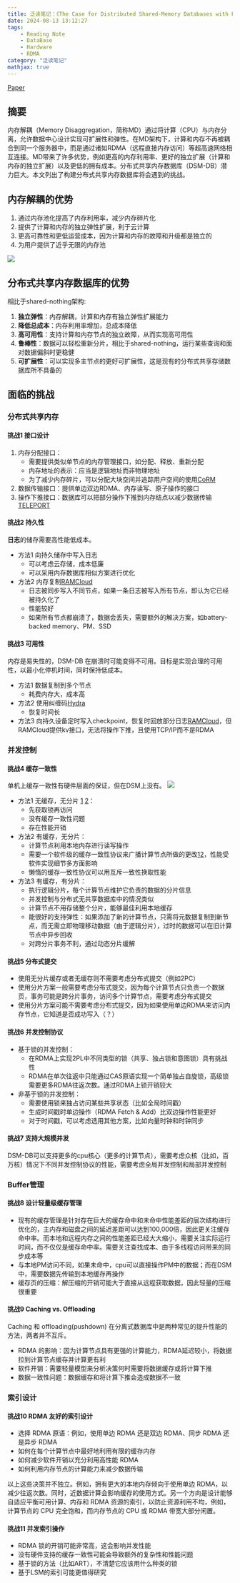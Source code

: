 ```yaml
---
title: 泛读笔记：《The Case for Distributed Shared-Memory Databases with RDMA-Enabled Memory Disaggregation》
date: 2024-08-13 13:12:27
tags: 
    - Reading Note
    - DataBase
    - Hardware
    - RDMA
category: "泛读笔记"
mathjax: true
---
```

[Paper](https://www.vldb.org/pvldb/vol16/p15-wang.pdf)

## 摘要

内存解耦（Memory Disaggregation，简称MD）通过将计算（CPU）与内存分离，允许数据中心设计实现可扩展性和弹性。在MD架构下，计算和内存不再被耦合到同一个服务器中，而是通过诸如RDMA（远程直接内存访问）等超高速网络相互连接。MD带来了许多优势，例如更高的内存利用率、更好的独立扩展（计算和内存的独立扩展）以及更低的拥有成本。分布式共享内存数据库（DSM-DB）潜力巨大。本文列出了构建分布式共享内存数据库将会遇到的挑战。

<!-- more-->

## 内存解耦的优势

1. 通过内存池化提高了内存利用率，减少内存碎片化
2. 提供了计算和内存的独立弹性扩展，利于云计算
3. 更高可靠性和更低运营成本，因为计算和内存的故障和升级都是独立的
4. 为用户提供了近乎无限的内存池

![](image0.png)

## 分布式共享内存数据库的优势

相比于shared-nothing架构:

1. **独立弹性**：内存解耦，计算和内存有独立弹性扩展能力
2. **降低总成本**：内存利用率增加，总成本降低
3. **高可用性**：支持计算和内存节点的独立故障，从而实现高可用性
4. **鲁棒性**：数据可以轻松重新分片，相比于shared-nothing，运行某些查询和面对数据偏斜时更稳健
5. **可扩展性**：可以实现多主节点的更好可扩展性，这是现有的分布式共享存储数据库所不具备的

## 面临的挑战

### 分布式共享内存

#### 挑战1 接口设计

1. 内存分配接口：
    - 需要提供类似单节点的内存管理接口，如分配、释放、重新分配
    - 内存地址的表示：应当是逻辑地址而非物理地址
    - 为了减少内存碎片，可以分配大块空间并追踪用户空间的使用[CoRM](http://eggmqtz.unixer.de/publications/img/corm-taranov.pdf)
2. 数据传输接口：提供单边双边RDMA、内存读写、原子操作的接口
3. 操作下推接口：数据库可以把部分操作下推到内存结点以减少数据传输[TELEPORT](https://www.cis.upenn.edu/~sga001/papers/teleport-sigmod22.pdf)

#### 挑战2 持久性

**日志**的储存需要高性能低成本。

- 方法1 向持久储存中写入日志
  - 可以考虑云存储，成本低廉
  - 可以采用内存数据库相似方案进行优化
- 方法2 内存复制[RAMCloud](https://web.stanford.edu/~ouster/cgi-bin/papers/ramcloud.pdf)
  - 日志被同步写入不同节点，如果一条日志被写入所有节点，即认为它已经被持久化了
  - 性能较好
  - 如果所有节点都崩溃了，数据会丢失，需要额外的解决方案，如battery-backed memory、PM、SSD

#### 挑战3 可用性

内存是易失性的，DSM-DB 在崩溃时可能变得不可用。目标是实现合理的可用性，以最小化停机时间，同时保持低成本。

- 方法1 数据复制到多个节点
  - 耗费内存大，成本高
- 方法2 使用纠缠码[Hydra](https://www.usenix.org/system/files/fast22-lee.pdf)
  - 恢复时间长
- 方法3 向持久设备定时写入checkpoint，恢复时回放部分日志[RAMCloud](https://web.stanford.edu/~ouster/cgi-bin/papers/ramcloud.pdf)，但RAMCloud提供kv接口，无法将操作下推，且使用TCP/IP而不是RDMA

### 并发控制

#### 挑战4 缓存一致性

单机上缓存一致性有硬件层面的保证，但在DSM上没有。
![](image1.png)

- 方法1 无缓存，无分片 [1](https://alchem.usc.edu/portal/static/download/rdma_tx.pdf) [2](https://arxiv.org/pdf/2112.07320)：
  - 先获取锁再访问
  - 没有缓存一致性问题
  - 存在性能开销
- 方法2 有缓存，无分片：
  - 计算节点利用本地内存进行读写操作
  - 需要一个软件级的缓存一致性协议来广播计算节点所做的更改[1](https://www.vldb.org/pvldb/vol11/p1604-cai.pdf)[2](https://users.cs.utah.edu/~lifeifei/papers/polardbserverless-sigmod21.pdf)，性能受软件实现细节多方面影响
  - 懒惰的缓存一致性协议可以用互斥一致性换取性能
- 方法3 有缓存，有分片：
  - 执行逻辑分片，每个计算节点维护它负责的数据的分片信息
  - 并发控制与分布式无共享数据库中的情况类似
  - 计算节点不用存储整个分片，能够最佳利用本地缓存
  - 能很好的支持弹性：如果添加了新的计算节点，只需将元数据复制到新节点，而无需立即物理移动数据（由于逻辑分片），过时的数据可以在旧计算节点中异步回收
  - 对跨分片事务不利，通过动态分片缓解

#### 挑战5 分布式提交

- 使用无分片缓存或者无缓存则不需要考虑分布式提交（例如2PC）
- 使用分片方案一般需要考虑分布式提交，因为每个计算节点只负责一个数据页，事务可能是跨分片事务，访问多个计算节点，需要考虑分布式提交
- 使用分片方案可能不需要考虑分布式提交，因为如果使用单边RDMA来访问内存节点，它知道是否成功写入（？）

#### 挑战6 并发控制协议

- 基于锁的并发控制：
  - 在RDMA上实现2PL中不同类型的锁（共享、独占锁和意图锁）具有挑战性
  - RDMA在单次往返中只能通过CAS原语实现一个简单独占自旋锁，高级锁需要更多RDMA往返次数。通过RDMA上锁开销较大
- 非基于锁的并发控制：
  - 需要使用锁来独占访问某些共享状态（比如全局时间戳）
  - 生成时间戳时单边操作（RDMA Fetch & Add）比双边操作性能更好
  - 对于时间戳，可以考虑选用其他方案，比如向量时钟和时钟同步

#### 挑战7 支持大规模并发

DSM-DB可以支持更多的cpu核心（更多的计算节点），需要考虑众核（比如，百万核）情况下不同并发控制协议的性能，需要考虑全局并发控制和局部并发控制

### Buffer管理

#### 挑战8 设计轻量级缓存管理

- 现有的缓存管理是针对存在巨大的缓存命中和未命中性能差距的层次结构进行优化的，主内存和磁盘之间的延迟差距可以达到100,000倍，因此更关注缓存命中率。而本地和远程内存之间的性能差距已经大大缩小，需要关注实际运行时间，而不仅仅是缓存命中率。需要关注查找成本、由于多线程访问带来的同步成本等
- 与本地PM访问不同，如果未命中，cpu可以直接操作PM中的数据；而在DSM中，需要数据先传输到本地缓存再操作
- 缓存页的压缩：解压缩的开销可能大于直接从远程获取数据，因此轻量的压缩很重要

#### 挑战9 Caching vs. Offloading

Caching 和 offloading(pushdown) 在分离式数据库中是两种常见的提升性能的方法，两者并不互斥。

- RDMA 的影响：因为计算节点具有更强的计算能力，RDMA延迟较小，将数据拉到计算节点缓存并计算更有利
- 软件开销：需要轻量模型来分析决策何时需要将数据缓存或将计算下推
- 数据一致性问题：数据缓存和将计算下推会造成数据不一致

### 索引设计

#### 挑战10 RDMA 友好的索引设计

- 选择 RDMA 原语：例如，使用单边 RDMA 还是双边 RDMA、同步 RDMA 还是异步 RDMA
- 如何在每个计算节点中最好地利用有限的缓存内存
- 如何减少软件开销以充分利用高性能 RDMA
- 如何利用内存节点的计算能力来减少数据传输

以上这些决策并不独立。例如，拥有更大的本地内存倾向于使用单边 RDMA，以减少往返次数。同时，近数据计算会影响缓存的使用方式。另一个方向是设计能够自适应平衡可用计算、内存和 RDMA 资源的索引，以防止资源利用不均，例如，计算节点的 CPU 完全饱和，而内存节点的 CPU 或 RDMA 带宽大部分闲置。

#### 挑战11 并发索引操作

- RDMA 锁的开销可能非常高，这会影响并发性能
- 没有硬件支持的缓存一致性可能会导致额外的复杂性和性能问题
- 基于锁的方法（比如ART），不清楚它应该用什么种类的锁
- 基于LSM的索引可能更值得研究
